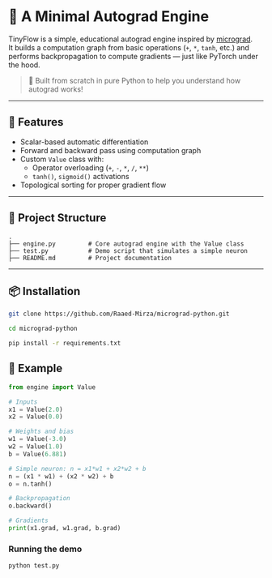 # 🧠 A Minimal Autograd Engine

TinyFlow is a simple, educational autograd engine inspired by [micrograd](https://github.com/karpathy/micrograd).  
It builds a computation graph from basic operations (`+`, `*`, `tanh`, etc.) and performs backpropagation to compute gradients — just like PyTorch under the hood.

> 📌 Built from scratch in pure Python to help you understand how autograd works!

---

## 🚀 Features

- Scalar-based automatic differentiation  
- Forward and backward pass using computation graph  
- Custom `Value` class with:
  - Operator overloading (`+`, `-`, `*`, `/`, `**`)
  - `tanh()`, `sigmoid()` activations
- Topological sorting for proper gradient flow

---
## 📁 Project Structure
```
.
├── engine.py         # Core autograd engine with the Value class
├── test.py           # Demo script that simulates a simple neuron
├── README.md         # Project documentation
```
---

## 📦 Installation
```bash
git clone https://github.com/Raaed-Mirza/micrograd-python.git
```
```bash
cd micrograd-python
```
```bash
pip install -r requirements.txt
```

## 🧪 Example

```python
from engine import Value

# Inputs
x1 = Value(2.0)
x2 = Value(0.0)

# Weights and bias
w1 = Value(-3.0)
w2 = Value(1.0)
b = Value(6.881)

# Simple neuron: n = x1*w1 + x2*w2 + b
n = (x1 * w1) + (x2 * w2) + b
o = n.tanh()

# Backpropagation
o.backward()

# Gradients
print(x1.grad, w1.grad, b.grad)
```
### Running the demo
```bash
python test.py
```
